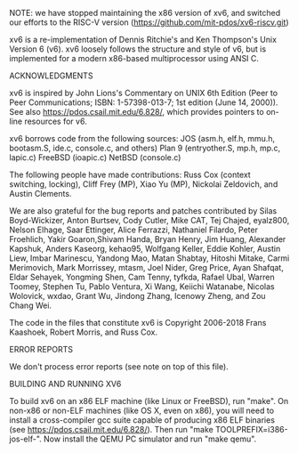 NOTE: we have stopped maintaining the x86 version of xv6, and switched our efforts to the RISC-V version (https://github.com/mit-pdos/xv6-riscv.git)

xv6 is a re-implementation of Dennis Ritchie's and Ken Thompson's Unix Version 6 (v6). xv6 loosely follows the structure and style of v6, but is implemented for a modern x86-based multiprocessor using ANSI C.

ACKNOWLEDGMENTS

xv6 is inspired by John Lions's Commentary on UNIX 6th Edition (Peer to Peer Communications; ISBN: 1-57398-013-7; 1st edition (June 14, 2000)). See also https://pdos.csail.mit.edu/6.828/, which provides pointers to on-line resources for v6.

xv6 borrows code from the following sources: JOS (asm.h, elf.h, mmu.h, bootasm.S, ide.c, console.c, and others) Plan 9 (entryother.S, mp.h, mp.c, lapic.c) FreeBSD (ioapic.c) NetBSD (console.c)

The following people have made contributions: Russ Cox (context switching, locking), Cliff Frey (MP), Xiao Yu (MP), Nickolai Zeldovich, and Austin Clements.

We are also grateful for the bug reports and patches contributed by Silas Boyd-Wickizer, Anton Burtsev, Cody Cutler, Mike CAT, Tej Chajed, eyalz800, Nelson Elhage, Saar Ettinger, Alice Ferrazzi, Nathaniel Filardo, Peter Froehlich, Yakir Goaron,Shivam Handa, Bryan Henry, Jim Huang, Alexander Kapshuk, Anders Kaseorg, kehao95, Wolfgang Keller, Eddie Kohler, Austin Liew, Imbar Marinescu, Yandong Mao, Matan Shabtay, Hitoshi Mitake, Carmi Merimovich, Mark Morrissey, mtasm, Joel Nider, Greg Price, Ayan Shafqat, Eldar Sehayek, Yongming Shen, Cam Tenny, tyfkda, Rafael Ubal, Warren Toomey, Stephen Tu, Pablo Ventura, Xi Wang, Keiichi Watanabe, Nicolas Wolovick, wxdao, Grant Wu, Jindong Zhang, Icenowy Zheng, and Zou Chang Wei.

The code in the files that constitute xv6 is Copyright 2006-2018 Frans Kaashoek, Robert Morris, and Russ Cox.

ERROR REPORTS

We don't process error reports (see note on top of this file).

BUILDING AND RUNNING XV6

To build xv6 on an x86 ELF machine (like Linux or FreeBSD), run "make". On non-x86 or non-ELF machines (like OS X, even on x86), you will need to install a cross-compiler gcc suite capable of producing x86 ELF binaries (see https://pdos.csail.mit.edu/6.828/). Then run "make TOOLPREFIX=i386-jos-elf-". Now install the QEMU PC simulator and run "make qemu".
